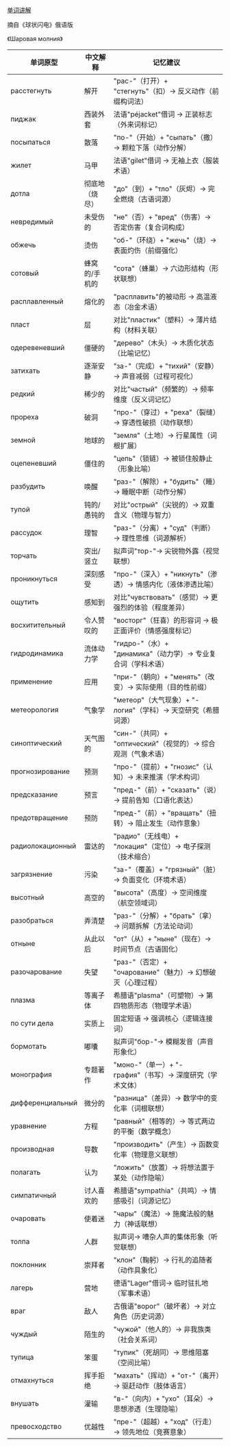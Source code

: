 [单词讲解](https://www.bilibili.com/audio/au4862240?type=1?type=6)

摘自《球状闪电》俄语版

《Шаровая молния》

| 单词原型        | 中文解释               | 记忆建议                                   |
|---------------|----------------------|------------------------------------------|
| расстегнуть   | 解开                 | "рас-"（打开）+ "стегнуть"（扣）→ 反义动作（前缀构词法） |
| пиджак        | 西装外套             | 法语"péjacket"借词 → 正装标志（外来词标记）         |
| посыпаться    | 散落                | "по-"（开始）+ "сыпать"（撒）→ 颗粒下落（动作分解）   |
| жилет         | 马甲                | 法语"gilet"借词 → 无袖上衣（服装术语）             |
| дотла         | 彻底地（烧尽）        | "до"（到）+ "тло"（灰烬）→ 完全燃烧（古语词源）      |
| невредимый    | 未受伤的             | "не"（否）+ "вред"（伤害）→ 否定伤害（复合词构成）    |
| обжечь        | 烫伤                | "об-"（环绕）+ "жечь"（烧）→ 表面灼伤（前缀强化）     |
| сотовый       | 蜂窝的/手机的        | "сота"（蜂巢）→ 六边形结构（形状联想）             |
| расплавленный | 熔化的               | "расплавить"的被动形 → 高温液态（冶金术语）         |
| пласт         | 层                  | 对比"пластик"（塑料）→ 薄片结构（材料关联）          |
| одеревеневший | 僵硬的               | "дерево"（木头）→ 木质化状态（比喻记忆）            |
| затихать      | 逐渐安静             | "за-"（完成）+ "тихий"（安静）→ 声音减弱（过程可视化） |
| редкий        | 稀少的              | 对比"частый"（频繁的）→ 频率维度（反义词记忆）        |
| прореха       | 破洞                | "про-"（穿过）+ "реха"（裂缝）→ 穿透性破损（动作联想） |
| земной        | 地球的              | "земля"（土地）→ 行星属性（词根扩展）              |
| оцепеневший   | 僵住的              | "цепь"（锁链）→ 被锁住般静止（形象比喻）            |
| разбудить     | 唤醒                | "раз-"（解除）+ "будить"（睡）→ 睡眠中断（动作分解）  |
| тупой         | 钝的/愚钝的          | 对比"острый"（尖锐的）→ 双重含义（物理与智力）        |
| рассудок      | 理智                | "раз-"（分离）+ "суд"（判断）→ 理性思维（词源解析）   |
| торчать       | 突出/竖立           | 拟声词"тор-"→ 尖锐物外露（视觉联想）               |
| проникнуться     | 深刻感受             | "про-"（深入）+ "никнуть"（渗透）→ 情感内化（液体渗透比喻） |
| ощутить          | 感知到               | 对比"чувствовать"（感觉）→ 更强烈的体验（程度差异）     |
| восхитительный   | 令人赞叹的           | "восторг"（狂喜）的形容词 → 极正面评价（情感强度标记）    |
| гидродинамика    | 流体动力学           | "гидро-"（水）+ "динамика"（动力学）→ 专业复合词（学科术语） |
| применение       | 应用                | "при-"（朝向）+ "менять"（改变）→ 实际使用（目的性前缀） |
| метеорология     | 气象学              | "метеор"（大气现象）+ "-логия"（学科）→ 天空研究（希腊词源） |
| синоптический    | 天气图的             | "син-"（共同）+ "оптический"（视觉的）→ 综合观测（气象术语） |
| прогнозирование  | 预测                | "про-"（提前）+ "гнозис"（认知）→ 未来推演（学术构词）   |
| предсказание     | 预言                | "пред-"（前）+ "сказать"（说）→ 提前告知（口语化表达）   |
| предотвращение   | 预防                | "пред-"（前）+ "вращать"（扭转）→ 阻止发生（动作意象）   |
| радиолокационный | 雷达的              | "радио"（无线电）+ "локация"（定位）→ 电子探测（技术缩合） |
| загрязнение      | 污染                | "за-"（覆盖）+ "грязный"（脏）→ 负面变化（环境术语）    |
| высотный         | 高空的              | "высота"（高度）→ 空间维度（航空领域词）             |
| разобраться      | 弄清楚              | "раз-"（分解）+ "брать"（拿）→ 问题拆解（方法论动词）   |
| отныне           | 从此以后            | "от"（从）+ "ныне"（现在）→ 时间节点（古语固化）       |
| разочарование    | 失望                | "раз-"（否定）+ "очарование"（魅力）→ 幻想破灭（心理过程） |
| плазма           | 等离子体            | 希腊语"plasma"（可塑物）→ 第四物质形态（物理学术语）     |
| по сути дела     | 实质上              | 固定短语 → 强调核心（逻辑连接词）                   |
| бормотать        | 嘟囔                | 拟声词"бор-"→ 模糊发音（声音形象化）                |
| монография       | 专题著作            | "моно-"（单一）+ "-графия"（书写）→ 深度研究（学术文体） |
| дифференциальный | 微分的               | "разница"（差异）→ 数学中的变化率（词根联想）         |
| уравнение        | 方程                | "равный"（相等的）→ 等式两边的平衡（数学概念）        |
| производная      | 导数                | "производить"（产生）→ 函数变化率（物理意义联想）     |
| полагать         | 认为                | "ложить"（放置）→ 将想法置于某处（动作隐喻）         |
| симпатичный      | 讨人喜欢的           | 希腊语"sympathia"（共鸣）→ 情感吸引（词源记忆）      |
| очаровать        | 使着迷               | "чары"（魔法）→ 施魔法般的魅力（神话联想）           |
| толпа            | 人群                | 拟声词→ 嘈杂人声的集体形象（听觉联想）              |
| поклонник        | 崇拜者              | "клон"（鞠躬）→ 行礼的追随者（动作具象化）          |
| лагерь           | 营地                | 德语"Lager"借词→ 临时驻扎地（军事术语）            |
| враг             | 敌人                | 古俄语"ворог"（破坏者）→ 对立角色（历史词源）        |
| чуждый           | 陌生的              | "чужой"（他人的）→ 非我族类（社会关系词）           |
| тупица           | 笨蛋                | "тупик"（死胡同）→ 思维阻塞（空间比喻）             |
| отмахнуться      | 挥手拒绝            | "махать"（挥动）+ "от-"（离开）→ 驱赶动作（肢体语言） |
| внушать          | 灌输                | "в-"（向内）+ "ухо"（耳朵）→ 思想渗透（生理隐喻）      |
| превосходство    | 优越性              | "пре-"（超越）+ "ход"（行走）→ 领先地位（竞赛意象）   |